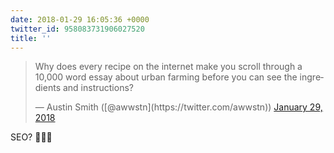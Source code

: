 ```yaml
---
date: 2018-01-29 16:05:36 +0000
twitter_id: 958083731906027520
title: ''
---
```


<blockquote class="twitter-tweet"><p lang="en" dir="ltr">Why does every recipe on the internet make you scroll through a 10,000 word essay about urban farming before you can see the ingredients and instructions?</p>&mdash; Austin Smith ([@awwstn](https://twitter.com/awwstn)) <a href="https://twitter.com/awwstn/status/958078084862812160?ref_src=twsrc%5Etfw">January 29, 2018</a></blockquote>
<script async src="https://platform.twitter.com/widgets.js" charset="utf-8"></script>

SEO? 🤷🏻‍♂️
